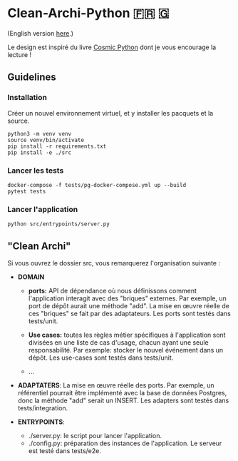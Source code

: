 # Clean-Archi-Python 🇫🇷 🇬

(English version [here](README.md).)


Le design est inspiré du livre [Cosmic Python](https://www.cosmicpython.com/) dont je vous encourage la lecture !

## Guidelines
### Installation
Créer un nouvel environnement virtuel, et y installer les pacquets et la source.
```
python3 -m venv venv 
source venv/bin/activate 
pip install -r requirements.txt
pip install -e ./src
```

### Lancer les tests
```
docker-compose -f tests/pg-docker-compose.yml up --build
pytest tests 
```

### Lancer l'application
```
python src/entrypoints/server.py
```

## "Clean Archi" 

Si vous ouvrez le dossier src, vous remarquerez l'organisation suivante :

- **DOMAIN**
    - **ports:** API de dépendance où nous définissons comment l'application interagit avec des "briques" externes. Par exemple, un port de dépôt aurait une méthode "add". La mise en œuvre réelle de ces "briques" se fait par des adaptateurs.
    Les ports sont testés dans tests/unit. 

    - **Use cases:** toutes les règles métier spécifiques à l'application sont divisées en une liste de cas d'usage, chacun ayant une seule responsabilité. Par exemple: stocker le nouvel événement dans un dépôt.
    Les use-cases sont testés dans tests/unit.  
    - ...
- **ADAPTATERS**:
    La mise en œuvre réelle des ports. Par exemple, un référentiel pourrait être implémenté avec la base de données Postgres, donc la méthode "add" serait un INSERT. 
    Les adapters sont testés dans tests/integration. 

- **ENTRYPOINTS**:
   - ./server.py: le script pour lancer l'application.
   - ./config.py: préparation des instances de l'application.
   Le serveur est testé dans tests/e2e. 
